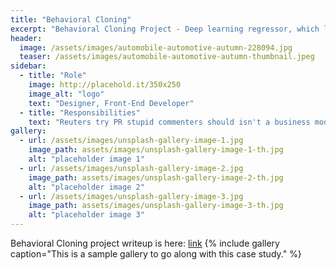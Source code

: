 ```yaml
---
title: "Behavioral Cloning"
excerpt: "Behavioral Cloning Project - Deep learning regressor, which learns the steering angle of a vehicle based on three camera vantage points."
header:
  image: /assets/images/automobile-automotive-autumn-228094.jpg
  teaser: /assets/images/automobile-automotive-autumn-thumbnail.jpeg
sidebar:
  - title: "Role"
    image: http://placehold.it/350x250
    image_alt: "logo"
    text: "Designer, Front-End Developer"
  - title: "Responsibilities"
    text: "Reuters try PR stupid commenters should isn't a business model"
gallery:
  - url: /assets/images/unsplash-gallery-image-1.jpg
    image_path: assets/images/unsplash-gallery-image-1-th.jpg
    alt: "placeholder image 1"
  - url: /assets/images/unsplash-gallery-image-2.jpg
    image_path: assets/images/unsplash-gallery-image-2-th.jpg
    alt: "placeholder image 2"
  - url: /assets/images/unsplash-gallery-image-3.jpg
    image_path: assets/images/unsplash-gallery-image-3-th.jpg
    alt: "placeholder image 3"
---
```


Behavioral Cloning project writeup is here: [link](#)
{% include gallery caption="This is a sample gallery to go along with this case study." %}
